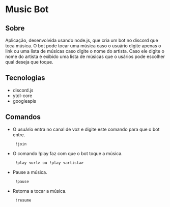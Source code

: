 # Music Bot

## Sobre
Aplicação, desenvolvida usando node.js, que cria um bot no discord que toca música. O bot pode tocar uma música caso o usuário digite apenas o link ou uma lista de músicas caso digite o nome do artista. Caso ele digite o nome do artista é exibido uma lista de músicas que o usários pode escolher qual deseja que toque.

## Tecnologias
 - discord.js
 - ytdl-core
 - googleapis

## Comandos
 - O usuário entra no canal de voz e digite este comando para que o bot entre.
        
        !join
 - O comando !play faz com que o bot toque a música.

        !play <url> ou !play <artista>
 - Pause a música.

        !pause
 - Retorna a tocar a música.
    
        !resume